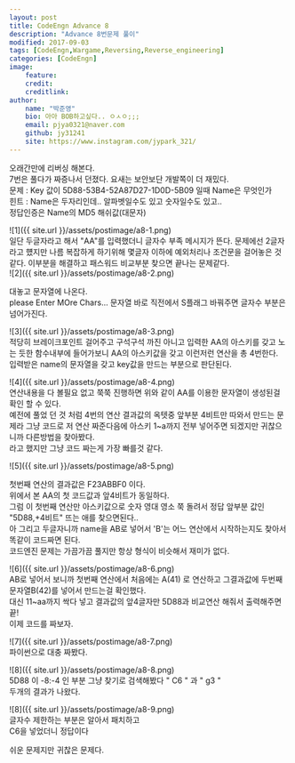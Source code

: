 ```yaml
---
layout: post
title: CodeEngn Advance 8
description: "Advance 8번문제 풀이"
modified: 2017-09-03
tags: [CodeEngn,Wargame,Reversing,Reverse_engineering]
categories: [CodeEngn]
image:
    feature:
    credit:
    creditlink:
author:
    name: "박준영"
    bio: 아아 BOB하고싶다.. ㅇㅅㅇ;;;
    email: pjya0321@naver.com
    github: jy31241
    site: https://www.instagram.com/jypark_321/
---
```

오래간만에 리버싱 해본다.  
7번은 풀다가 짜증나서 던졌다. 요새는 보안보단 개발쪽이 더 재밌다.  
문제 : Key 값이 5D88-53B4-52A87D27-1D0D-5B09 일때 Name은 무엇인가  
힌트 : Name은 두자리인데.. 알파벳일수도 있고 숫자일수도 있고..  
정답인증은 Name의 MD5 해쉬값(대문자)  

![1]({{ site.url }}/assets/postimage/a8-1.png)  
일단 두글자라고 해서 "AA"를 입력했더니 글자수 부족 메시지가 뜬다. 문제에선 2글자라고 헀지만 나름 복잡하게 하기위해 몇글자 이하에 예외처리나 조건문을 걸어놓은 것 같다. 이부분을 해결하고 패스워드 비교부분 찾으면 끝나는 문제같다.  
![2]({{ site.url }}/assets/postimage/a8-2.png)  

대놓고 문자열에 나온다.   
please Enter MOre Chars... 문자열 바로 직전에서 S플래그 바꿔주면 글자수 부분은 넘어가진다. 

![3]({{ site.url }}/assets/postimage/a8-3.png)  
적당히 브레이크포인트 걸어주고 구석구석 까진 아니고 입력한 AA의 아스키를 갖고 노는 듯한 함수내부에 들어가보니 AA의 아스키값을 갖고 이런저런 연산을 총 4번한다.  
입력받은 name의 문자열을 갖고 key값을 만드는 부분으로 판단된다.  

![4]({{ site.url }}/assets/postimage/a8-4.png)  
연산내용을 다 볼필요 없고 쭉쭉 진행하면 위와 같이 AA를 이용한 문자열이 생성된걸 확인 할 수 있다.  
예전에 풀었 던 것 처럼 4번의 연산 결과값의 옥텟중 앞부분 4비트만 따와서 만드는 문제라 그냥 코드로 저 연산 짜준다음에 아스키 1~a까지 전부 넣어주면 되겠지만 귀찮으니까 다른방법을 찾아봤다.  
라고 했지만 그냥 코드 짜는게 가장 빠를것 같다.  

![5]({{ site.url }}/assets/postimage/a8-5.png)  

첫번째 연산의 결과값은 F23ABBF0 이다.  
위에서 본 AA의 첫 코드값과 앞4비트가 동일하다.  
그럼 이 첫번째 연산만 아스키값으로 숫자 영대 영소 쭉 돌려서 정답 앞부분 값인  
"5D88,+4비트" 뜨는 애를 찾으면된다..  
아 그리고 두글자니까 name을 AB로 넣어서 'B'는 어느 연산에서 시작하는지도 찾아서 똑같이 코드짜면 된다.  
코드엔진 문제는 가끔가끔 풀지만 항상 형식이 비슷해서 재미가 없다.  
  
  
![6]({{ site.url }}/assets/postimage/a8-6.png)  
AB로 넣어서 보니까 첫번째 연산에서 처음에는 A(41) 로 연산하고 그결과값에 두번째문자열B(42)를 넣어서 만드는걸 확인했다.  
대신 11~aa까지 싹다 넣고 결과값의 앞4글자만 5D88과 비교연산 해줘서 출력해주면 끝!  
이제 코드를 짜보자.  

![7]({{ site.url }}/assets/postimage/a8-7.png)  
파이썬으로 대충 짜봤다.  

![8]({{ site.url }}/assets/postimage/a8-8.png)  
5D88 이 -8:-4 인 부분 그냥 찾기로 검색해봤다
" C6 " 과 " g3 "  
두개의 결과가 나왔다.  

![8]({{ site.url }}/assets/postimage/a8-9.png)  
글자수 제한하는 부분은 알아서 패치하고  
C6을 넣었더니 정답이다  
  
  
쉬운 문제지만 귀찮은 문제다.















